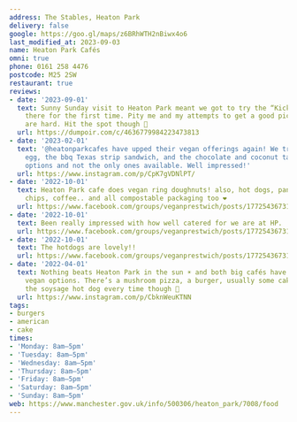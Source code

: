 ```yaml
---
address: The Stables, Heaton Park
delivery: false
google: https://goo.gl/maps/z6BRhWTH2nBiwx4o6
last_modified_at: 2023-09-03
name: Heaton Park Cafés
omni: true
phone: 0161 258 4476
postcode: M25 2SW
restaurant: true
reviews:
- date: '2023-09-01'
  text: Sunny Sunday visit to Heaton Park meant we got to try the “Kickin Katsu” burger
    there for the first time. Pity me and my attempts to get a good picture! Burgers
    are hard. Hit the spot though 🍔
  url: https://dumpoir.com/c/4636779984223473813
- date: '2023-02-01'
  text: '@heatonparkcafes have upped their vegan offerings again! We tried the scotch
    egg, the bbq Texas strip sandwich, and the chocolate and coconut tart. All great
    options and not the only ones available. Well impressed!'
  url: https://www.instagram.com/p/CpK7gVDNlPT/
- date: '2022-10-01'
  text: Heaton Park cafe does vegan ring doughnuts! also, hot dogs, paninis, burgers,
    chips, coffee.. and all compostable packaging too ❤
  url: https://www.facebook.com/groups/veganprestwich/posts/1772543673123041
- date: '2022-10-01'
  text: Been really impressed with how well catered for we are at HP.
  url: https://www.facebook.com/groups/veganprestwich/posts/1772543673123041
- date: '2022-10-01'
  text: The hotdogs are lovely!!
  url: https://www.facebook.com/groups/veganprestwich/posts/1772543673123041
- date: '2022-04-01'
  text: Nothing beats Heaton Park in the sun ☀️ and both big cafés have some great
    vegan options. There’s a mushroom pizza, a burger, usually some cake. For me it’s
    the soysage hot dog every time though 🌭
  url: https://www.instagram.com/p/CbknWeuKTNN
tags:
- burgers
- american
- cake
times:
- 'Monday: 8am–5pm'
- 'Tuesday: 8am–5pm'
- 'Wednesday: 8am–5pm'
- 'Thursday: 8am–5pm'
- 'Friday: 8am–5pm'
- 'Saturday: 8am–5pm'
- 'Sunday: 8am–5pm'
web: https://www.manchester.gov.uk/info/500306/heaton_park/7008/food
---
```

